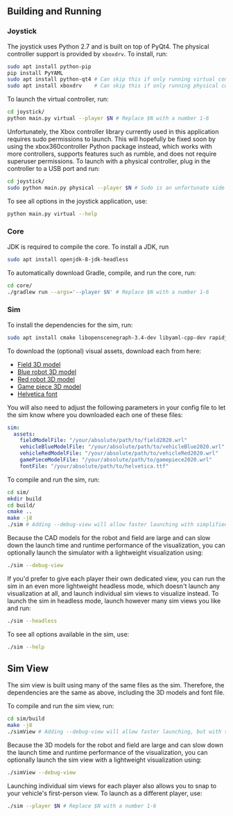 ## Building and Running ##

### Joystick ###
The joystick uses Python 2.7 and is built on top of PyQt4. The physical controller support is provided by `xboxdrv`. To
install, run:
```sh
sudo apt install python-pip
pip install PyYAML
sudo apt install python-qt4 # Can skip this if only running virtual controller
sudo apt install xboxdrv    # Can skip this if only running physical controller
```
To launch the virtual controller, run:
```sh
cd joystick/
python main.py virtual --player $N # Replace $N with a number 1-6
```
Unfortunately, the Xbox controller library currently used in this application requires sudo permissions to launch. This
will hopefully be fixed soon by using the xbox360controller Python package instead, which works with more controllers,
supports features such as rumble, and does not require superuser permissions. To launch with a physical controller, plug
in the controller to a USB port and run:
```sh
cd joystick/
sudo python main.py physical --player $N # Sudo is an unfortunate side effect of xboxdrv, hope to remove this soon
```

To see all options in the joystick application, use:
```sh
python main.py virtual --help
```

### Core ###
JDK is required to compile the core. To install a JDK, run
```sh
sudo apt install openjdk-8-jdk-headless
```
To automatically download Gradle, compile, and run the core, run:
```sh
cd core/
./gradlew run --args='--player $N' # Replace $N with a number 1-6
```

### Sim ###
To install the dependencies for the sim, run:
```sh
sudo apt install cmake libopenscenegraph-3.4-dev libyaml-cpp-dev rapidjson-dev libbox2d-dev
```
To download the (optional) visual assets, download each from here:
  - [Field 3D model](https://www.dropbox.com/s/1p1i1cbpkj8jp9x/field2020.wrl?dl=0)
  - [Blue robot 3D model](https://www.dropbox.com/s/1pobiyh0wz1eppm/vehicleBlue2020.wrl?dl=0)
  - [Red robot 3D model](https://www.dropbox.com/s/r0ymy4oo0xdvl2i/vehicleRed2020.wrl?dl=0)
  - [Game piece 3D model](https://www.dropbox.com/s/crgws9oz5v3tcpp/gamepiece2020.wrl?dl=0)
  - [Helvetica font](https://www.dropbox.com/s/2a4qm5csm96wcku/helvetica.ttf?dl=0)

You will also need to adjust the following parameters in your config file to let the sim know where you downloaded each
one of these files:
```yaml
sim:
  assets:
    fieldModelFile: "/your/absolute/path/to/field2020.wrl"             # Absolute path to 3D WRL model of the field
    vehicleBlueModelFile: "/your/absolute/path/to/vehicleBlue2020.wrl" # Absolute path to 3D WRL model of the vehicle
    vehicleRedModelFile: "/your/absolute/path/to/vehicleRed2020.wrl"   # Absolute path to 3D WRL model of the vehicle
    gamePieceModelFile: "/your/absolute/path/to/gamepiece2020.wrl"     # Absolute path to 3D WRL model of the game piece
    fontFile: "/your/absolute/path/to/helvetica.ttf"                   # Absolute path to font file for HUD text
```

To compile and run the sim, run:
```sh
cd sim/
mkdir build
cd build/
cmake ..
make -j8
./sim # Adding --debug-view will allow faster launching with simplified graphics
```
Because the CAD models for the robot and field are large and can slow down the launch time and runtime performance of
the visualization, you can optionally launch the simulator with a lightweight visualization using:
```sh
./sim --debug-view
```
If you'd prefer to give each player their own dedicated view, you can run the sim in an even more lightweight headless
mode, which doesn't launch any visualization at all, and launch individual sim views to visualize instead. To launch the
sim in headless mode, launch however many sim views you like and run:
```sh
./sim --headless
```
To see all options available in the sim, use:
```sh
./sim --help
```


## Sim View ##
The sim view is built using many of the same files as the sim. Therefore, the dependencies are the same as above,
including the 3D models and font file.

To compile and run the sim view, run:
```sh
cd sim/build
make -j8
./simView # Adding --debug-view will allow faster launching, but with simpler graphics
```
Because the 3D models for the robot and field are large and can slow down the launch time and runtime performance of the
visualization, you can optionally launch the sim view with a lightweight visualization using:
```sh
./simView --debug-view
```
Launching individual sim views for each player also allows you to snap to your vehicle's first-person view. To launch as
a different player, use:
```sh
./sim --player $N # Replace $N with a number 1-6
```
